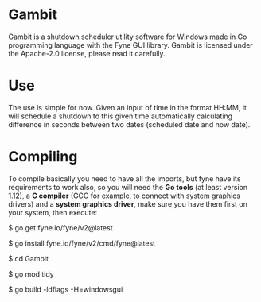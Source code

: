 # Gambit

Gambit is a shutdown scheduler utility software for Windows made in Go programming language with the Fyne GUI library. Gambit is licensed under the Apache-2.0 license, please read it carefully.

# Use

The use is simple for now. Given an input of time in the format HH:MM, it will schedule a shutdown to this given time automatically calculating difference in seconds between two dates (scheduled date and now date).

# Compiling

To compile basically you need to have all the imports, but fyne have its requirements to work also, so you will need the **Go tools** (at least version 1.12), a **C compiler** (GCC for example, to connect with system graphics drivers) and a **system graphics driver**, make sure you have them first on your system, then execute:

$ go get fyne.io/fyne/v2@latest

$ go install fyne.io/fyne/v2/cmd/fyne@latest

$ cd Gambit

$ go mod tidy

$ go build -ldflags -H=windowsgui
